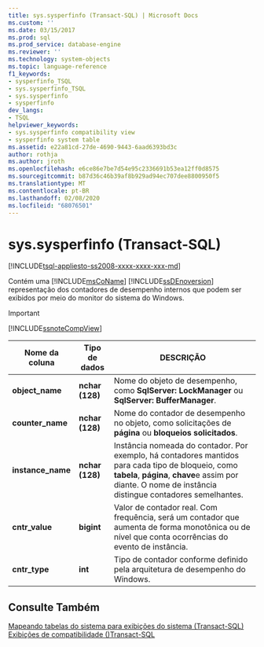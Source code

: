 ```yaml
---
title: sys.sysperfinfo (Transact-SQL) | Microsoft Docs
ms.custom: ''
ms.date: 03/15/2017
ms.prod: sql
ms.prod_service: database-engine
ms.reviewer: ''
ms.technology: system-objects
ms.topic: language-reference
f1_keywords:
- sysperfinfo_TSQL
- sys.sysperfinfo_TSQL
- sys.sysperfinfo
- sysperfinfo
dev_langs:
- TSQL
helpviewer_keywords:
- sys.sysperfinfo compatibility view
- sysperfinfo system table
ms.assetid: e22a81cd-27de-4690-9443-6aad6393bd3c
author: rothja
ms.author: jroth
ms.openlocfilehash: e6ce86e7be7d54e95c2336691b53ea12ff0d8575
ms.sourcegitcommit: b87d36c46b39af8b929ad94ec707dee8800950f5
ms.translationtype: MT
ms.contentlocale: pt-BR
ms.lasthandoff: 02/08/2020
ms.locfileid: "68076501"
---
```

# <a name="syssysperfinfo-transact-sql"></a>sys.sysperfinfo (Transact-SQL)
[!INCLUDE[tsql-appliesto-ss2008-xxxx-xxxx-xxx-md](../../includes/tsql-appliesto-ss2008-xxxx-xxxx-xxx-md.md)]

  Contém uma [!INCLUDE[msCoName](../../includes/msconame-md.md)] [!INCLUDE[ssDEnoversion](../../includes/ssdenoversion-md.md)] representação dos contadores de desempenho internos que podem ser exibidos por meio do monitor do sistema do Windows.  
  
> [!IMPORTANT]  
>  [!INCLUDE[ssnoteCompView](../../includes/ssnotecompview-md.md)]  
  
|Nome da coluna|Tipo de dados|DESCRIÇÃO|  
|-----------------|---------------|-----------------|  
|**object_name**|**nchar (128)**|Nome do objeto de desempenho, como **SqlServer: LockManager** ou **SqlServer: BufferManager**.|  
|**counter_name**|**nchar (128)**|Nome do contador de desempenho no objeto, como solicitações de **página** ou **bloqueios solicitados**.|  
|**instance_name**|**nchar (128)**|Instância nomeada do contador. Por exemplo, há contadores mantidos para cada tipo de bloqueio, como **tabela**, **página**, **chave**e assim por diante. O nome de instância distingue contadores semelhantes.|  
|**cntr_value**|**bigint**|Valor de contador real. Com frequência, será um contador que aumenta de forma monotônica ou de nível que conta ocorrências do evento de instância.|  
|**cntr_type**|**int**|Tipo de contador conforme definido pela arquitetura de desempenho do Windows.|  
  
## <a name="see-also"></a>Consulte Também  
 [Mapeando tabelas do sistema para exibições do sistema &#40;Transact-SQL&#41;](../../relational-databases/system-tables/mapping-system-tables-to-system-views-transact-sql.md)   
 [Exibições de compatibilidade &#40;&#41;Transact-SQL](~/relational-databases/system-compatibility-views/system-compatibility-views-transact-sql.md)  
  
  
